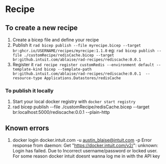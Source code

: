 # Recipe


## To create a new recipe 
1. Create a bicep file and define your recipe
2. Publish it 
`rad bicep publish --file myrecipe.bicep --target br:ghcr.io/USERNAME/recipes/myrecipe:1.1.0`
eg: `rad bicep publish --file ./customRecipe/redisCache.bicep --target br:github.intuit.com/ablaise/rad-recipes/rediscache:0.0.1`
3. Register it `rad recipe register customRedis --environment default --template-kind bicep --template-path br:github.intuit.com/ablaise/rad-recipes/rediscache:0.0.1  --resource-type Applications.Datastores/redisCache`


### To publish it locally
1. Start your local docker registry with `docker start registry`
2. rad bicep publish --file ./customRecipe/redisCache.bicep --target br:localhost:5000/rediscache:0.0.1 --plain-http



## Known errors
1. docker login docker.intuit.com -u  austin_blaise@intuit.com -p <API KEY>
    Error response from daemon: Get "https://docker.intuit.com/v2/": unknown: Login has failed. Due to Incorrect username/password or locked user.
    For some reason docker intuit doesnt wanna log me in with the API key
